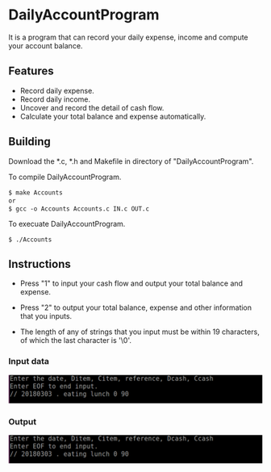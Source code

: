 # DailyAccountProgram
It is a program that can record your daily expense, income and compute your account balance.

## Features
* Record daily expense.
* Record daily income.
* Uncover and record the detail of cash flow.
* Calculate your total balance and expense automatically.

## Building
Download the *.c, *.h and Makefile in directory of "DailyAccountProgram".

To compile DailyAccountProgram.
<pre><code>$ make Accounts
or
$ gcc -o Accounts Accounts.c IN.c OUT.c
</code></pre>

To execuate DailyAccountProgram.
<pre><code>$ ./Accounts
</code></pre>

## Instructions
* Press "1" to input your cash flow and output your total balance and expense.

* Press "2" to output your total balance, expense and other information that you inputs.

* The length of any of strings that you input must be within 19 characters, of which the last character is '\0'.

### Input data
![圖片5](https://github.com/EasonWuTPE/DailyAccountProgram/blob/master/pics/%E5%9C%96%E7%89%875.png)
### Output
![圖片1](https://github.com/EasonWuTPE/DailyAccountProgram/blob/master/pics/%E5%9C%96%E7%89%871.png)
